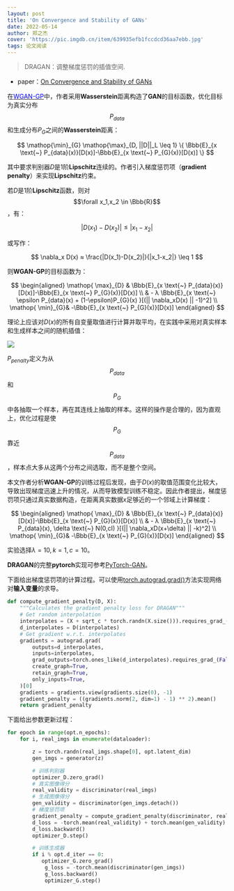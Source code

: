 ```yaml
---
layout: post
title: 'On Convergence and Stability of GANs'
date: 2022-05-14
author: 郑之杰
cover: 'https://pic.imgdb.cn/item/639935efb1fccdcd36aa7ebb.jpg'
tags: 论文阅读
---
```


> DRAGAN：调整梯度惩罚的插值空间.

- paper：[On Convergence and Stability of GANs](https://arxiv.org/abs/1705.07215v5)


在[<font color=Blue>WGAN-GP</font>](https://0809zheng.github.io/2022/02/06/wgangp.html)中，作者采用**Wasserstein**距离构造了**GAN**的目标函数，优化目标为真实分布$$P_{data}$$和生成分布$P_G$之间的**Wasserstein**距离：

$$   \mathop{\min}_{G} \mathop{\max}_{D, ||D||_L \leq 1} \{ \Bbb{E}_{x \text{~} P_{data}(x)}[D(x)]-\Bbb{E}_{x \text{~} P_{G}(x)}[D(x)] \} $$

其中要求判别器$D$是$1$阶**Lipschitz**连续的。作者引入梯度惩罚项（**gradient penalty**）来实现**Lipschitz**约束。

若$D$是$1$阶**Lipschitz**函数，则对$$\forall x_1,x_2 \in \Bbb{R}$$，有：

$$ | D(x_1)-D(x_2) | ≤ | x_1-x_2 | $$

或写作：

$$ \nabla_x D(x) ≈ \frac{|D(x_1)-D(x_2)|}{|x_1-x_2|} \leq 1 $$

则**WGAN-GP**的目标函数为：

$$ \begin{aligned} \mathop{ \max}_{D} & \Bbb{E}_{x \text{~} P_{data}(x)}[D(x)]-\Bbb{E}_{x \text{~} P_{G}(x)}[D(x)] \\ & - λ \Bbb{E}_{x \text{~} \epsilon P_{data}(x) + (1-\epsilon)P_{G}(x) }[(|| \nabla_xD(x) || -1)^2]  \\   \mathop{ \min}_{G}&  -\Bbb{E}_{x \text{~} P_{G}(x)}[D(x)] \end{aligned} $$

理论上应该对$D(x)$的所有自变量取值进行计算并取平均，在实践中采用对真实样本和生成样本之间的随机插值：

![](https://pic1.imgdb.cn/item/63428fd716f2c2beb1981aed.jpg)

$P_{penalty}$定义为从$$P_{data}$$和$$P_G$$中各抽取一个样本，再在其连线上抽取的样本。这样的操作是合理的，因为直观上，优化过程是使$$P_G$$靠近$$P_{data}$$，样本点大多从这两个分布之间选取，而不是整个空间。

本文作者分析**WGAN-GP**的训练过程后发现，由于$D(x)$的取值范围变化比较大，导致出现梯度迅速上升的情况，从而导致模型训练不稳定。因此作者提出，梯度惩罚项只通过真实数据构造，在距离真实数据$x$足够近的一个邻域上计算梯度：

$$ \begin{aligned} \mathop{ \max}_{D} & \Bbb{E}_{x \text{~} P_{data}(x)}[D(x)]-\Bbb{E}_{x \text{~} P_{G}(x)}[D(x)] \\ & - λ \Bbb{E}_{x \text{~} P_{data}(x), \delta \text{~} N(0,cI) }[(|| \nabla_xD(x+\delta) || -k)^2]  \\   \mathop{ \min}_{G}&  -\Bbb{E}_{x \text{~} P_{G}(x)}[D(x)] \end{aligned} $$

实验选择$\lambda=10,k=1,c=10$。

**DRAGAN**的完整**pytorch**实现可参考[PyTorch-GAN](https://github.com/eriklindernoren/PyTorch-GAN/tree/master/implementations/dragan)。

下面给出梯度惩罚项的计算过程。可以使用[torch.autograd.grad()](https://0809zheng.github.io/2022/10/10/autograd.html)方法实现网络对**输入变量**的求导。

```python
def compute_gradient_penalty(D, X):
    """Calculates the gradient penalty loss for DRAGAN"""
    # Get random interpolation
    interpolates = (X + sqrt_c * torch.randn(X.size())).requires_grad_(True)
    d_interpolates = D(interpolates)
    # Get gradient w.r.t. interpolates
    gradients = autograd.grad(
        outputs=d_interpolates,
        inputs=interpolates,
        grad_outputs=torch.ones_like(d_interpolates).requires_grad_(False),
        create_graph=True,
        retain_graph=True,
        only_inputs=True,
    )[0]
    gradients = gradients.view(gradients.size(0), -1)
    gradient_penalty = ((gradients.norm(2, dim=1) - 1) ** 2).mean()
    return gradient_penalty
```

下面给出参数更新过程：

```python
for epoch in range(opt.n_epochs):
    for i, real_imgs in enumerate(dataloader):

        z = torch.randn(real_imgs.shape[0], opt.latent_dim) 
        gen_imgs = generator(z)            

        # 训练判别器
        optimizer_D.zero_grad()
        # 真实图像得分
        real_validity = discriminator(real_imgs)
        # 生成图像得分
        gen_validity = discriminator(gen_imgs.detach())
        # 梯度惩罚项
        gradient_penalty = compute_gradient_penalty(discriminator, real_imgs.data)
        d_loss = -torch.mean(real_validity) + torch.mean(gen_validity) + opt.lambda_gp*gradient_penalty
        d_loss.backward()
        optimizer_D.step()

        # 训练生成器
        if i % opt.d_iter == 0:
           optimizer_G.zero_grad()
            g_loss = -torch.mean(discriminator(gen_imgs))
            g_loss.backward()
            optimizer_G.step()
```


